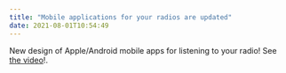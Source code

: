 ```yaml
---
title: "Mobile applications for your radios are updated"
date: 2021-08-01T10:54:49
---
```


New design of Apple/Android mobile apps for listening to your radio! See [the video](https://youtu.be/SMSvpNqAAFU")!.
